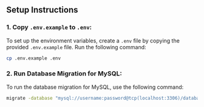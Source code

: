 ## Setup Instructions

### **1. Copy `.env.example` to `.env`:**

   To set up the environment variables, create a `.env` file by copying the provided `.env.example` file. Run the following command:

   ```bash
   cp .env.example .env
   ```

### **2. Run Database Migration for MySQL:**

   To run the database migration for MySQL, use the following command:

   ```bash
   migrate -database "mysql://username:password@tcp(localhost:3306)/database_name" -path database/migrations up
   ```